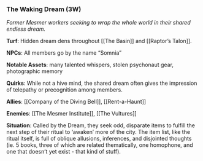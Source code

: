 ---
---

### The Waking Dream (3W)
*Former Mesmer workers seeking to wrap the whole world in their shared endless dream.*

**Turf**: Hidden dream dens throughout [[The Basin]] and [[Raptor’s Talon]].

**NPCs**: All members go by the name “Somnia”

**Notable Assets**: many talented whispers, stolen psychonaut gear, photographic memory

**Quirks**: While not a hive mind, the shared dream often gives the impression of telepathy or precognition among members.

**Allies**: [[Company of the Diving Bell]], [[Rent-a-Haunt]]

**Enemies**: [[The Mesmer Institute]], [[The Vultures]]

**Situation**: Called by the Dream, they seek odd, disparate items to fulfill the next step of their ritual to ‘awaken’ more of the city. The item list, like the ritual itself, is full of oblique allusions, inferences, and disjointed thoughts (ie. 5 books, three of which are related thematically, one homophone, and one that doesn’t yet exist - that kind of stuff). 